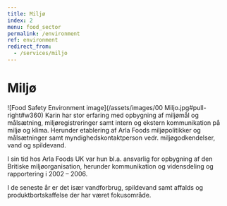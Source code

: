 ```yaml
---
title: Miljø
index: 2
menu: food_sector
permalink: /environment
ref: environment
redirect_from:
  - /services/miljo
---
```


# Miljø

![Food Safety Environment image](/assets/images/00 Miljo.jpg#pull-right#w360)
Karin har stor erfaring med opbygning af miljømål og målsætning, miljøregistreringer samt intern og ekstern kommunikation på miljø og klima. Herunder etablering af Arla Foods miljøpolitikker og målsætninger samt myndighedskontaktperson vedr. miljøgodkendelser, vand og spildevand. 

I sin tid hos Arla Foods UK var hun bl.a. ansvarlig for opbygning af den Britiske miljøorganisation, herunder kommunikation og vidensdeling og rapportering i 2002 – 2006.

I de seneste år er det især vandforbrug, spildevand samt affalds og produktbortskaffelse der har været fokusområde.  

